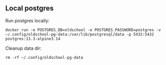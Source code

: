 ## Local postgres

Run postgres locally:

```shell
docker run -e POSTGRES_DB=oldschool -e POSTGRES_PASSWORD=postgres -v ~/.config/oldschool-pg-data:/var/lib/postgresql/data -p 5432:5432 postgres:13.3-alpine3.14
```

Cleanup data dir:

```shell
rm -rf ~/.config/oldschool-pg-data
```
